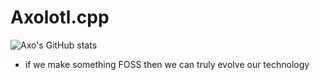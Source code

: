 # Axolotl.cpp
![Axo's GitHub stats](https://github-readme-stats.vercel.app/api?username=axolotl-git&show=prs_merged,prs_merged_percentage&show_icons=true&theme=transparent)

- if we make something FOSS then we can truly evolve our technology

<!---
axolotl-git/axolotl-git is a ✨ special ✨ repository because its `README.md` (this file) appears on your GitHub profile.
You can click the Preview link to take a look at your changes.
--->
